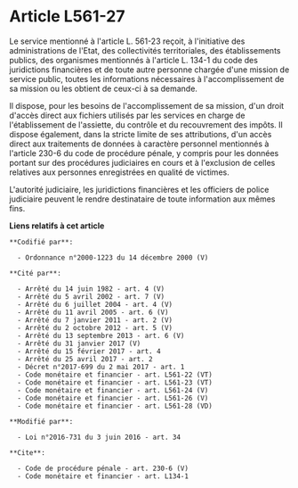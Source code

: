 # Article L561-27

Le service mentionné à l'article L. 561-23 reçoit, à l'initiative des administrations de l'Etat, des collectivités
territoriales, des établissements publics, des organismes mentionnés à l'article L. 134-1 du code des juridictions
financières et de toute autre personne chargée d'une mission de service public, toutes les informations nécessaires à
l'accomplissement de sa mission ou les obtient de ceux-ci à sa demande. 

Il dispose, pour les besoins de l'accomplissement de sa mission, d'un droit d'accès direct aux fichiers utilisés par les
services en charge de l'établissement de l'assiette, du contrôle et du recouvrement des impôts. Il dispose également, dans la
stricte limite de ses attributions, d'un accès direct aux traitements de données à caractère personnel mentionnés à l'article
230-6 du code de procédure pénale, y compris pour les données portant sur des procédures judiciaires en cours et à
l'exclusion de celles relatives aux personnes enregistrées en qualité de victimes. 

L'autorité judiciaire, les juridictions financières et les officiers de police judiciaire peuvent le rendre destinataire de
toute information aux mêmes fins.

**Liens relatifs à cet article**

	**Codifié par**:

	  - Ordonnance n°2000-1223 du 14 décembre 2000 (V)

	**Cité par**:

	  - Arrêté du 14 juin 1982 - art. 4 (V)
	  - Arrêté du 5 avril 2002 - art. 7 (V)
	  - Arrêté du 6 juillet 2004 - art. 4 (V)
	  - Arrêté du 11 avril 2005 - art. 6 (V)
	  - Arrêté du 7 janvier 2011 - art. 2 (V)
	  - Arrêté du 2 octobre 2012 - art. 5 (V)
	  - Arrêté du 13 septembre 2013 - art. 6 (V)
	  - Arrêté du 31 janvier 2017 (V)
	  - Arrêté du 15 février 2017 - art. 4
	  - Arrêté du 25 avril 2017 - art. 2
	  - Décret n°2017-699 du 2 mai 2017 - art. 1
	  - Code monétaire et financier - art. L561-22 (VT)
	  - Code monétaire et financier - art. L561-23 (VT)
	  - Code monétaire et financier - art. L561-24 (V)
	  - Code monétaire et financier - art. L561-26 (V)
	  - Code monétaire et financier - art. L561-28 (VD)

	**Modifié par**:

	  - Loi n°2016-731 du 3 juin 2016 - art. 34

	**Cite**:

	  - Code de procédure pénale - art. 230-6 (V)
	  - Code monétaire et financier - art. L134-1
